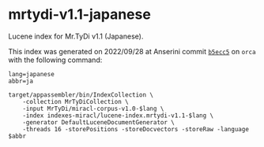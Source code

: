 # mrtydi-v1.1-japanese

Lucene index for Mr.TyDi v1.1 (Japanese).

This index was generated on 2022/09/28 at Anserini commit [`b5ecc5`](https://github.com/castorini/anserini/commit/b5ecc5aff79ddfc82b175f6bd3048f5039f0480f) on `orca` with the following command:

```
lang=japanese
abbr=ja

target/appassembler/bin/IndexCollection \
    -collection MrTyDiCollection \
    -input MrTyDi/miracl-corpus-v1.0-$lang \
    -index indexes-miracl/lucene-index.mrtydi-v1.1-$lang \
    -generator DefaultLuceneDocumentGenerator \
    -threads 16 -storePositions -storeDocvectors -storeRaw -language $abbr
```